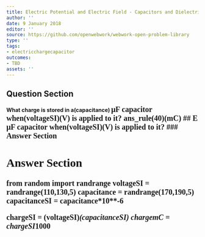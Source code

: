 ```yaml
---
title: Electric Potential and Electric Field - Capacitors and Dielectrics
author: ''
date: 9 January 2018
editor: ''
source: https://github.com/openwebwork/webwork-open-problem-library
type: ''
tags:
- electricchargecapacitor
outcomes:
- TBD
assets: ''
---
```


## Question Section 

<b>
What charge is stored in a(capacitance) <span style="font-family: 'Times'; font-size: 20px";>&mu;F<span> capacitor when(voltageSI)(V) is applied to it?
ans_rule(40)(mC)
## E
<span style="font-family: 'Times'; font-size: 20px";>&mu;F<span> capacitor when(voltageSI)(V) is applied to it?
### Answer Section


## Answer Section

from random import randrange
voltageSI = randrange(110,130,5)
capacitance = randrange(170,190,5)
capacitanceSI = capacitance*10**-6

chargeSI = (voltageSI)*(capacitanceSI)
chargemC = chargeSI*1000